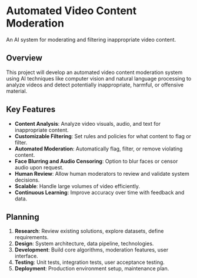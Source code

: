 # Automated Video Content Moderation

An AI system for moderating and filtering inappropriate video content.

## Overview

This project will develop an automated video content moderation system using AI techniques like computer vision and natural language processing to analyze videos and detect potentially inappropriate, harmful, or offensive material.

## Key Features

- **Content Analysis**: Analyze video visuals, audio, and text for inappropriate content.
- **Customizable Filtering**: Set rules and policies for what content to flag or filter.
- **Automated Moderation**: Automatically flag, filter, or remove violating content.
- **Face Blurring and Audio Censoring**: Option to blur faces or censor audio upon request.
- **Human Review**: Allow human moderators to review and validate system decisions.
- **Scalable**: Handle large volumes of video efficiently.
- **Continuous Learning**: Improve accuracy over time with feedback and data.

## Planning

1. **Research**: Review existing solutions, explore datasets, define requirements.
2. **Design**: System architecture, data pipeline, technologies.
3. **Development**: Build core algorithms, moderation features, user interface.
4. **Testing**: Unit tests, integration tests, user acceptance testing.
5. **Deployment**: Production environment setup, maintenance plan.
